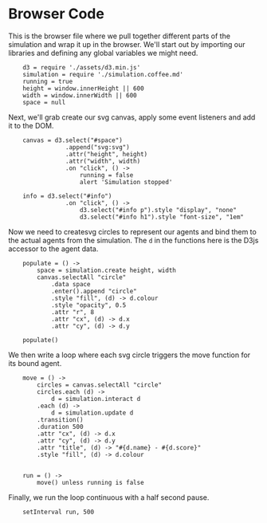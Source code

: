 # Browser Code

This is the browser file where we pull together different parts of the simulation and wrap it up in the browser.  We'll start out by importing our libraries and defining any global variables we might need.


		d3 = require './assets/d3.min.js'
		simulation = require './simulation.coffee.md'
		running = true
		height = window.innerHeight || 600
		width = window.innerWidth || 600
		space = null



Next, we'll grab create our svg canvas, apply some event listeners and add it to the DOM.


		canvas = d3.select("#space")
					.append("svg:svg")
					.attr("height", height)
					.attr("width", width)
					.on "click", () ->
						running = false
						alert 'Simulation stopped'

		info = d3.select("#info")
					.on "click", () ->
						d3.select("#info p").style "display", "none"
						d3.select("#info h1").style "font-size", "1em"

Now we need to createsvg circles to represent our agents and bind them to the actual agents from the simulation.  The `d` in the functions here is the D3js accessor to the agent data.

	
		populate = () ->
			space = simulation.create height, width
			canvas.selectAll "circle"
				.data space
				.enter().append "circle"
				.style "fill", (d) -> d.colour 
				.style "opacity", 0.5
				.attr "r", 8
				.attr "cx", (d) -> d.x
				.attr "cy", (d) -> d.y

		populate()


We then write a loop where each svg circle triggers the move function for its bound agent.  


		move = () ->
			circles = canvas.selectAll "circle"
			circles.each (d) ->
				d = simulation.interact d
			.each (d) ->
				d = simulation.update d
			.transition()
			.duration 500
			.attr "cx", (d) -> d.x
			.attr "cy", (d) -> d.y
			.attr "title", (d) -> "#{d.name} - #{d.score}"
			.style "fill", (d) -> d.colour
		

		run = () ->
			move() unless running is false


Finally, we run the loop continuous with a half second pause.


		setInterval run, 500